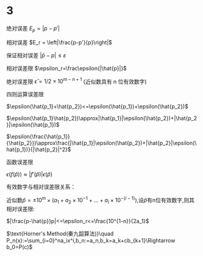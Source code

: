 # 3
绝对误差 $E_p = |p - p'|$

相对误差 $E_r = \left|\frac{p-p'}{p}\right|$

保证相对误差 $|\bar{p} - p| \leq \varepsilon$

相对误差限 $\epsilon_r=\frac\epsilon{|\hat{p}|}$

绝对误差限 $\hat{\epsilon}=1/2\times10^{m-n+1}$ (近似数具有 n 位有效数字)

四则运算误差限

$\epsilon(\hat{p_1}+\hat{p_2})<=\epsilon(\hat{p_1})+\epsilon(\hat{p_2})$

$\epsilon(\hat{p_1}\hat{p_2})\approx|\hat{p_1}|\epsilon(\hat{p_2})+|\hat{p_2}|\epsilon(\hat{p_1})$

$\epsilon(\frac{\hat{p_1}}{\hat{p_2}})\approx\frac{|\hat{p_1}|\epsilon(\hat{p_2})+|\hat{p_2}|\epsilon(\hat{p_1})}{|\hat{p_2}|^2}$

函数误差限

$\epsilon(f(\hat{p}))\approx|f\prime(\hat{p})|\epsilon(\hat{p})$

有效数字与相对误差限关系：

$\text{近似数}\hat{p}=\pm10^m\times(a_1+a_2\times10^{-1}+\ldots+a_i\times10^{-(i-1)})\text{,设}\hat{p}\text{有n位有效数字,则其相对误差限:}$

$|\frac{p-\hat{p}}p|<=\epsilon_r<=\frac{10^{1-n}}{2a_1}\$

$\text{Horner's Method(秦九韶算法)}\quad P_n(x):=\sum_{i=0}^na_ix^i,b_n:=a_n,b_k=a_k+cb_{k+1}\Rightarrow b_0=P(c)$